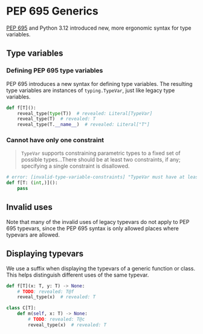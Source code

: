 # PEP 695 Generics

[PEP 695] and Python 3.12 introduced new, more ergonomic syntax for type variables.

## Type variables

### Defining PEP 695 type variables

PEP 695 introduces a new syntax for defining type variables. The resulting type variables are
instances of `typing.TypeVar`, just like legacy type variables.

```py
def f[T]():
    reveal_type(type(T))  # revealed: Literal[TypeVar]
    reveal_type(T)  # revealed: T
    reveal_type(T.__name__)  # revealed: Literal["T"]
```

### Cannot have only one constraint

> `TypeVar` supports constraining parametric types to a fixed set of possible types...There should
> be at least two constraints, if any; specifying a single constraint is disallowed.

```py
# error: [invalid-type-variable-constraints] "TypeVar must have at least two constrained types"
def f[T: (int,)]():
    pass
```

## Invalid uses

Note that many of the invalid uses of legacy typevars do not apply to PEP 695 typevars, since the
PEP 695 syntax is only allowed places where typevars are allowed.

## Displaying typevars

We use a suffix when displaying the typevars of a generic function or class. This helps distinguish
different uses of the same typevar.

```py
def f[T](x: T, y: T) -> None:
    # TODO: revealed: T@f
    reveal_type(x)  # revealed: T

class C[T]:
    def m(self, x: T) -> None:
        # TODO: revealed: T@c
        reveal_type(x)  # revealed: T
```

[pep 695]: https://peps.python.org/pep-0695/
